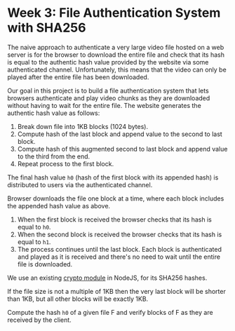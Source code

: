 # Week 3: File Authentication System with SHA256

The naive approach to authenticate a very large video file hosted on a web server is for the browser to download the entire file and check that its hash is equal to the authentic hash value provided by the website via some authenticated channel. Unfortunately, this means that the video can only be played after the entire file has been downloaded.

Our goal in this project is to build a file authentication system that lets browsers authenticate and play video chunks as they are downloaded without having to wait for the entire file. The website generates the authentic hash value as follows:

1. Break down file into 1KB blocks (1024 bytes).
2. Compute hash of the last block and append value to the second to last block.
3. Compute hash of this augmented second to last block and append value to the third from the end.
4. Repeat process to the first block.

The final hash value `h0` (hash of the first block with its appended hash) is distributed to users via the authenticated channel.

Browser downloads the file one block at a time, where each block includes the appended hash value as above.

1. When the first block is received the browser checks that its hash is equal to `h0`.
2. When the second block is received the browser checks that its hash is equal to `h1`.
3. The process continues until the last block.
   Each block is authenticated and played as it is received and there's no need to wait until the entire file is downloaded.

We use an existing [crypto module] in NodeJS, for its SHA256 hashes.

[crypto module]: https://nodejs.org/en/knowledge/cryptography/how-to-use-crypto-module/

If the file size is not a multiple of 1KB then the very last block will be shorter than 1KB, but all other blocks will be exactly 1KB.

Compute the hash `h0` of a given file F and verify blocks of F as they are received by the client.
